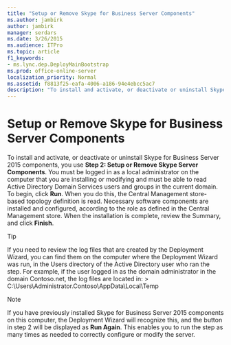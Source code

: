 ```yaml
---
title: "Setup or Remove Skype for Business Server Components"
ms.author: jambirk
author: jambirk
manager: serdars
ms.date: 3/26/2015
ms.audience: ITPro
ms.topic: article
f1_keywords:
- ms.lync.dep.DeployMainBootstrap
ms.prod: office-online-server
localization_priority: Normal
ms.assetid: f8813f25-eafa-4006-a186-94e4ebcc5ac7
description: "To install and activate, or deactivate or uninstall Skype for Business Server 2015 components, you use Step 2: Setup or Remove Skype Server Components. You must be logged in as a local administrator on the computer that you are installing or modifying and must be able to read Active Directory Domain Services users and groups in the current domain. To begin, click Run. When you do this, the Central Management store-based topology definition is read. Necessary software components are installed and configured, according to the role as defined in the Central Management store. When the installation is complete, review the Summary, and click Finish."
---
```


# Setup or Remove Skype for Business Server Components
 
To install and activate, or deactivate or uninstall Skype for Business Server 2015 components, you use **Step 2: Setup or Remove Skype Server Components**. You must be logged in as a local administrator on the computer that you are installing or modifying and must be able to read Active Directory Domain Services users and groups in the current domain. To begin, click **Run**. When you do this, the Central Management store-based topology definition is read. Necessary software components are installed and configured, according to the role as defined in the Central Management store. When the installation is complete, review the Summary, and click **Finish**.
  
> [!TIP]
> If you need to review the log files that are created by the Deployment Wizard, you can find them on the computer where the Deployment Wizard was run, in the Users directory of the Active Directory user who ran the step. For example, if the user logged in as the domain administrator in the domain Contoso.net, the log files are located in: > C:\Users\Administrator.Contoso\AppData\Local\Temp 
  
> [!NOTE]
> If you have previously installed Skype for Business Server 2015 components on this computer, the Deployment Wizard will recognize this, and the button in step 2 will be displayed as **Run Again**. This enables you to run the step as many times as needed to correctly configure or modify the server. 
  

